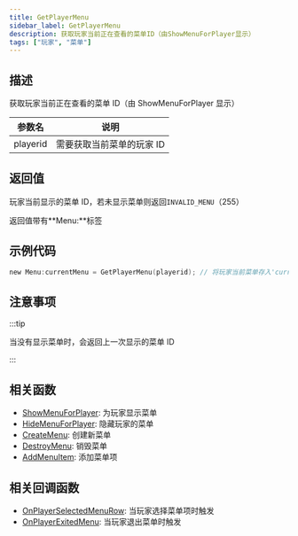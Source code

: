 ```yaml
---
title: GetPlayerMenu
sidebar_label: GetPlayerMenu
description: 获取玩家当前正在查看的菜单ID（由ShowMenuForPlayer显示）
tags: ["玩家", "菜单"]
---
```


## 描述

获取玩家当前正在查看的菜单 ID（由 ShowMenuForPlayer 显示）

| 参数名   | 说明                      |
| -------- | ------------------------- |
| playerid | 需要获取当前菜单的玩家 ID |

## 返回值

玩家当前显示的菜单 ID，若未显示菜单则返回`INVALID_MENU`（255）

返回值带有**Menu:**标签

## 示例代码

```c
new Menu:currentMenu = GetPlayerMenu(playerid); // 将玩家当前菜单存入'currentMenu'变量
```

## 注意事项

:::tip

当没有显示菜单时，会返回上一次显示的菜单 ID

:::

## 相关函数

- [ShowMenuForPlayer](ShowMenuForPlayer): 为玩家显示菜单
- [HideMenuForPlayer](HideMenuForPlayer): 隐藏玩家的菜单
- [CreateMenu](CreateMenu): 创建新菜单
- [DestroyMenu](DestroyMenu): 销毁菜单
- [AddMenuItem](AddMenuItem): 添加菜单项

## 相关回调函数

- [OnPlayerSelectedMenuRow](../callbacks/OnPlayerSelectedMenuRow): 当玩家选择菜单项时触发
- [OnPlayerExitedMenu](../callbacks/OnPlayerExitedMenu): 当玩家退出菜单时触发

